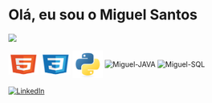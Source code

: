 # Olá, eu sou o Miguel Santos
<div
<a href="https://github.com/Miguel0333">
  <img height=200 align="center" src="https://github-readme-stats.vercel.app/api?username=MiguelSantos&show_icons=false&theme=radical" />
</a>

<div style="display: inline_block"><br>
  <img align="center" alt="Miguel-HTML" height="40" width="60" src="https://raw.githubusercontent.com/devicons/devicon/master/icons/html5/html5-original.svg">
  <img align="center" alt="Miguel-CSS" height="40" width="60" src="https://raw.githubusercontent.com/devicons/devicon/master/icons/css3/css3-original.svg">
  <img align="center" alt="Miguel-Python" height="55" width="60" src="https://raw.githubusercontent.com/devicons/devicon/master/icons/python/python-original.svg">
  <img align="center" alt="Miguel-JAVA" height="60" width="60" src="https://cdn.jsdelivr.net/gh/devicons/devicon@latest/icons/java/java-original-wordmark.svg" >
   <img align="center" alt="Miguel-SQL" height="55" width="60" src="https://cdn.jsdelivr.net/gh/devicons/devicon@latest/icons/azuresqldatabase/azuresqldatabase-original.svg" />

</div>

<br>
  <a href="https://www.linkedin.com/in/miguel-s-48026b284" target="_blank">
    <img src="https://img.shields.io/badge/LinkedIn-0A66C2?style=for-the-badge&logo=linkedin&logoColor=white" alt="LinkedIn"/>
  </a>
